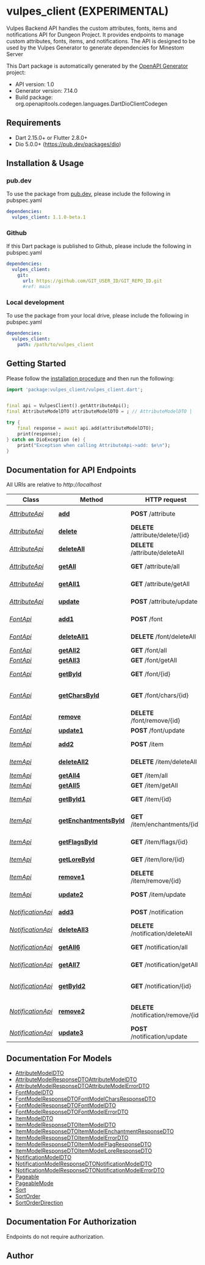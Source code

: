 # vulpes_client (EXPERIMENTAL)
Vulpes Backend API handles the custom attributes, fonts, items and notifications API for Dungeon Project.
It provides endpoints to manage custom attributes, fonts, items, and notifications.
The API is designed to be used by the Vulpes Generator to generate dependencies for Minestom Server

This Dart package is automatically generated by the [OpenAPI Generator](https://openapi-generator.tech) project:

- API version: 1.0
- Generator version: 7.14.0
- Build package: org.openapitools.codegen.languages.DartDioClientCodegen

## Requirements

* Dart 2.15.0+ or Flutter 2.8.0+
* Dio 5.0.0+ (https://pub.dev/packages/dio)

## Installation & Usage

### pub.dev
To use the package from [pub.dev](https://pub.dev), please include the following in pubspec.yaml
```yaml
dependencies:
  vulpes_client: 1.1.0-beta.1
```

### Github
If this Dart package is published to Github, please include the following in pubspec.yaml
```yaml
dependencies:
  vulpes_client:
    git:
      url: https://github.com/GIT_USER_ID/GIT_REPO_ID.git
      #ref: main
```

### Local development
To use the package from your local drive, please include the following in pubspec.yaml
```yaml
dependencies:
  vulpes_client:
    path: /path/to/vulpes_client
```

## Getting Started

Please follow the [installation procedure](#installation--usage) and then run the following:

```dart
import 'package:vulpes_client/vulpes_client.dart';


final api = VulpesClient().getAttributeApi();
final AttributeModelDTO attributeModelDTO = ; // AttributeModelDTO | 

try {
    final response = await api.add(attributeModelDTO);
    print(response);
} catch on DioException (e) {
    print("Exception when calling AttributeApi->add: $e\n");
}

```

## Documentation for API Endpoints

All URIs are relative to *http://localhost*

Class | Method | HTTP request | Description
------------ | ------------- | ------------- | -------------
[*AttributeApi*](doc/AttributeApi.md) | [**add**](doc/AttributeApi.md#add) | **POST** /attribute | Add a new attribute
[*AttributeApi*](doc/AttributeApi.md) | [**delete**](doc/AttributeApi.md#delete) | **DELETE** /attribute/delete/{id} | Delete an attribute by ID
[*AttributeApi*](doc/AttributeApi.md) | [**deleteAll**](doc/AttributeApi.md#deleteall) | **DELETE** /attribute/deleteAll | Delete all attributes
[*AttributeApi*](doc/AttributeApi.md) | [**getAll**](doc/AttributeApi.md#getall) | **GET** /attribute/all | Get all attributes
[*AttributeApi*](doc/AttributeApi.md) | [**getAll1**](doc/AttributeApi.md#getall1) | **GET** /attribute/getAll | Get all attributes
[*AttributeApi*](doc/AttributeApi.md) | [**update**](doc/AttributeApi.md#update) | **POST** /attribute/update | Get an attribute by ID
[*FontApi*](doc/FontApi.md) | [**add1**](doc/FontApi.md#add1) | **POST** /font | Add a new font
[*FontApi*](doc/FontApi.md) | [**deleteAll1**](doc/FontApi.md#deleteall1) | **DELETE** /font/deleteAll | Delete all fonts
[*FontApi*](doc/FontApi.md) | [**getAll2**](doc/FontApi.md#getall2) | **GET** /font/all | Get all fonts
[*FontApi*](doc/FontApi.md) | [**getAll3**](doc/FontApi.md#getall3) | **GET** /font/getAll | Get all fonts
[*FontApi*](doc/FontApi.md) | [**getById**](doc/FontApi.md#getbyid) | **GET** /font/{id} | Get a font by ID
[*FontApi*](doc/FontApi.md) | [**getCharsById**](doc/FontApi.md#getcharsbyid) | **GET** /font/chars/{id} | Get characters by font ID
[*FontApi*](doc/FontApi.md) | [**remove**](doc/FontApi.md#remove) | **DELETE** /font/remove/{id} | Remove a font by ID
[*FontApi*](doc/FontApi.md) | [**update1**](doc/FontApi.md#update1) | **POST** /font/update | Update a font
[*ItemApi*](doc/ItemApi.md) | [**add2**](doc/ItemApi.md#add2) | **POST** /item | Add a new item
[*ItemApi*](doc/ItemApi.md) | [**deleteAll2**](doc/ItemApi.md#deleteall2) | **DELETE** /item/deleteAll | Delete all items
[*ItemApi*](doc/ItemApi.md) | [**getAll4**](doc/ItemApi.md#getall4) | **GET** /item/all | Get all items
[*ItemApi*](doc/ItemApi.md) | [**getAll5**](doc/ItemApi.md#getall5) | **GET** /item/getAll | Get all items
[*ItemApi*](doc/ItemApi.md) | [**getById1**](doc/ItemApi.md#getbyid1) | **GET** /item/{id} | Get an item by ID
[*ItemApi*](doc/ItemApi.md) | [**getEnchantmentsById**](doc/ItemApi.md#getenchantmentsbyid) | **GET** /item/enchantments/{id} | Get enchantments of an item
[*ItemApi*](doc/ItemApi.md) | [**getFlagsById**](doc/ItemApi.md#getflagsbyid) | **GET** /item/flags/{id} | Get all flags of an item
[*ItemApi*](doc/ItemApi.md) | [**getLoreById**](doc/ItemApi.md#getlorebyid) | **GET** /item/lore/{id} | Get all lore of an item
[*ItemApi*](doc/ItemApi.md) | [**remove1**](doc/ItemApi.md#remove1) | **DELETE** /item/remove/{id} | Remove an item by ID
[*ItemApi*](doc/ItemApi.md) | [**update2**](doc/ItemApi.md#update2) | **POST** /item/update | Update an item
[*NotificationApi*](doc/NotificationApi.md) | [**add3**](doc/NotificationApi.md#add3) | **POST** /notification | Add a new notification
[*NotificationApi*](doc/NotificationApi.md) | [**deleteAll3**](doc/NotificationApi.md#deleteall3) | **DELETE** /notification/deleteAll | Delete all notifications
[*NotificationApi*](doc/NotificationApi.md) | [**getAll6**](doc/NotificationApi.md#getall6) | **GET** /notification/all | Get all notifications
[*NotificationApi*](doc/NotificationApi.md) | [**getAll7**](doc/NotificationApi.md#getall7) | **GET** /notification/getAll | Get all notifications
[*NotificationApi*](doc/NotificationApi.md) | [**getById2**](doc/NotificationApi.md#getbyid2) | **GET** /notification/{id} | Get a notification by ID
[*NotificationApi*](doc/NotificationApi.md) | [**remove2**](doc/NotificationApi.md#remove2) | **DELETE** /notification/remove/{id} | Remove a notification by ID
[*NotificationApi*](doc/NotificationApi.md) | [**update3**](doc/NotificationApi.md#update3) | **POST** /notification/update | Update a notification


## Documentation For Models

 - [AttributeModelDTO](doc/AttributeModelDTO.md)
 - [AttributeModelResponseDTOAttributeModelDTO](doc/AttributeModelResponseDTOAttributeModelDTO.md)
 - [AttributeModelResponseDTOAttributeModelErrorDTO](doc/AttributeModelResponseDTOAttributeModelErrorDTO.md)
 - [FontModelDTO](doc/FontModelDTO.md)
 - [FontModelResponseDTOFontModelCharsResponseDTO](doc/FontModelResponseDTOFontModelCharsResponseDTO.md)
 - [FontModelResponseDTOFontModelDTO](doc/FontModelResponseDTOFontModelDTO.md)
 - [FontModelResponseDTOFontModelErrorDTO](doc/FontModelResponseDTOFontModelErrorDTO.md)
 - [ItemModelDTO](doc/ItemModelDTO.md)
 - [ItemModelResponseDTOItemModelDTO](doc/ItemModelResponseDTOItemModelDTO.md)
 - [ItemModelResponseDTOItemModelEnchantmentResponseDTO](doc/ItemModelResponseDTOItemModelEnchantmentResponseDTO.md)
 - [ItemModelResponseDTOItemModelErrorDTO](doc/ItemModelResponseDTOItemModelErrorDTO.md)
 - [ItemModelResponseDTOItemModelFlagResponseDTO](doc/ItemModelResponseDTOItemModelFlagResponseDTO.md)
 - [ItemModelResponseDTOItemModelLoreResponseDTO](doc/ItemModelResponseDTOItemModelLoreResponseDTO.md)
 - [NotificationModelDTO](doc/NotificationModelDTO.md)
 - [NotificationModelResponseDTONotificationModelDTO](doc/NotificationModelResponseDTONotificationModelDTO.md)
 - [NotificationModelResponseDTONotificationModelErrorDTO](doc/NotificationModelResponseDTONotificationModelErrorDTO.md)
 - [Pageable](doc/Pageable.md)
 - [PageableMode](doc/PageableMode.md)
 - [Sort](doc/Sort.md)
 - [SortOrder](doc/SortOrder.md)
 - [SortOrderDirection](doc/SortOrderDirection.md)


## Documentation For Authorization

Endpoints do not require authorization.


## Author




